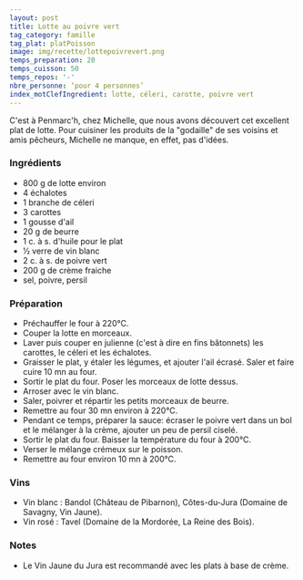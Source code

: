 ```yaml
---
layout: post
title: Lotte au poivre vert
tag_category: famille
tag_plat: platPoisson
image: img/recette/lottepoivrevert.png
temps_preparation: 20
temps_cuisson: 50
temps_repos: '-'
nbre_personne: ‘pour 4 personnes’
index_motClefIngredient: lotte, céleri, carotte, poivre vert
---
```

C'est à Penmarc'h, chez Michelle, que nous avons découvert cet excellent plat de lotte.  Pour cuisiner les produits de la "godaille" de ses voisins et amis pêcheurs, Michelle ne manque, en effet, pas d'idées.

### Ingrédients
* 800 g de lotte environ
* 4 échalotes
* 1 branche de céleri
* 3 carottes
* 1 gousse d'ail
* 20 g de beurre
* 1 c. à s. d'huile pour le plat
* 1⁄2 verre de vin blanc
* 2 c. à s. de poivre vert
* 200 g de crème fraiche
* sel, poivre, persil


### Préparation
* Préchauffer le four à 220°C.
* Couper la lotte en morceaux.
* Laver puis couper en julienne (c'est à dire en fins bâtonnets) les carottes, le céleri et les échalotes.
* Graisser le plat, y étaler les légumes, et ajouter l'ail écrasé. Saler et faire cuire 10 mn au four.
* Sortir le plat du four. Poser les morceaux de lotte dessus.
* Arroser avec le vin blanc.
* Saler, poivrer et répartir les petits morceaux de beurre.
* Remettre au four 30 mn environ à 220°C.
* Pendant ce temps, préparer la sauce: écraser le poivre vert dans un bol et le mélanger à la crème, ajouter un peu de persil ciselé.
* Sortir le plat du four. Baisser la température du four à 200°C.
* Verser le mélange crémeux sur le poisson.
* Remettre au four environ 10 mn à 200°C.

### Vins
* Vin blanc : Bandol (Château de Pibarnon), Côtes-du-Jura (Domaine de Savagny, Vin Jaune).
* Vin rosé : Tavel (Domaine de la Mordorée, La Reine des Bois).

### Notes
* Le Vin Jaune du Jura est recommandé avec les plats à base de crème.
